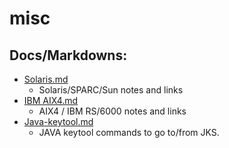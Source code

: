 # misc

## Docs/Markdowns:
  - [Solaris.md](https://github.com/danielewood/misc/blob/master/Solaris.md)
    - Solaris/SPARC/Sun notes and links
  - [IBM AIX4.md](https://github.com/danielewood/misc/blob/master/IBM%20AIX4.md)
    - AIX4 / IBM RS/6000 notes and links
  - [Java-keytool.md](Java-keytool.md)
    - JAVA keytool commands to go to/from JKS.
